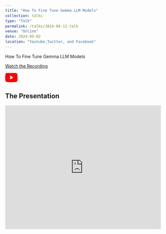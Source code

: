 ```yaml
---
title: "How To Fine Tune Gemma LLM Models"
collection: talks
type: "Talk"
permalink: /talks/2024-09-12-talk
venue: "Online"
date: 2024-05-02
location: "Youtube,Twitter, and Facebook"
---
```


How To Fine Tune Gemma LLM Models

[Watch the Recording](https://www.youtube.com/watch?v=Hdsfy_uHkMI)

<a href="https://www.youtube.com/watch?v=Hdsfy_uHkMI">
  <img src="https://raw.githubusercontent.com/Ruqyai/ruqyai.github.io/main/images/youtube.png" alt="YouTube" style="width: 40px; height: 30px;">
</a>

## The Presentation


<iframe src="https://docs.google.com/presentation/d/1zO9EzOX4o5UEfa0to9WVwdoOqEnAdZrTefJfwd4Jw60/embed?start=false&loop=false&delayms=3000" frameborder="0" width="100%" height="400px" allowfullscreen="true" mozallowfullscreen="true" webkitallowfullscreen="true"></iframe>